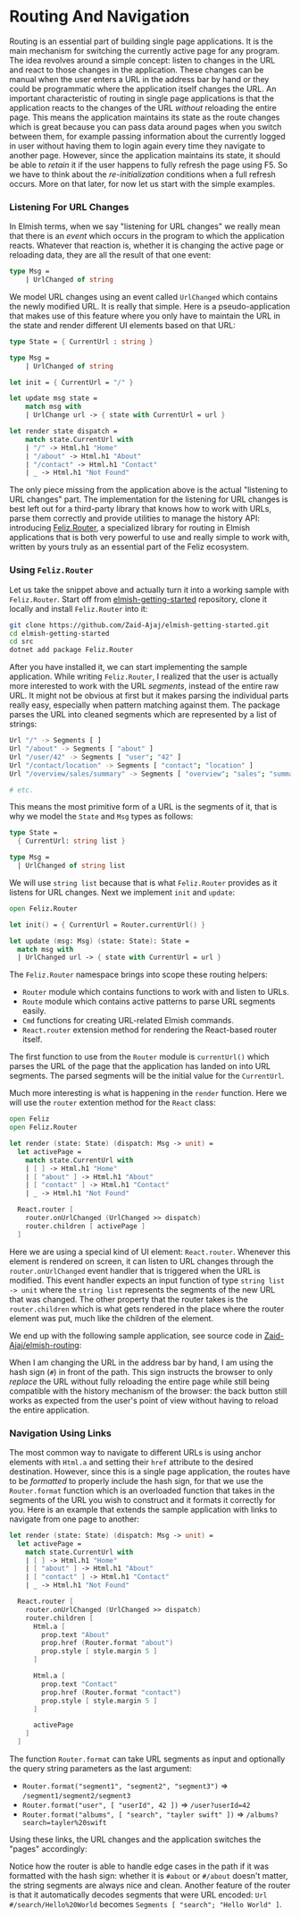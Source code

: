 # Routing And Navigation

Routing is an essential part of building single page applications. It is the main mechanism for switching the currently active page for any program. The idea revolves around a simple concept: listen to changes in the URL and react to those changes in the application. These changes can be manual when the user enters a URL in the address bar by hand or they could be programmatic where the application itself changes the URL. An important characteristic of routing in single page applications is that the application reacts to the changes of the URL *without* reloading the entire page. This means the application maintains its state as the route changes which is great because you can pass data around pages when you switch between them, for example passing information about the currently logged in user without having them to login again every time they navigate to another page. However, since the application maintains its state, it should be able to *retain* it if the user happens to fully refresh the page using F5. So we have to think about the *re-initialization* conditions when a full refresh occurs. More on that later, for now let us start with the simple examples.

### Listening For URL Changes

In Elmish terms, when we say "listening for URL changes" we really mean that there is an *event* which occurs in the program to which the application reacts. Whatever that reaction is, whether it is changing the active page or reloading data, they are all the result of that one event:
```fsharp
type Msg =
    | UrlChanged of string
```
We model URL changes using an event called `UrlChanged` which contains the newly modified URL. It is really that simple. Here is a pseudo-application that makes use of this feature where you only have to maintain the URL in the state and render different UI elements based on that URL:
```fsharp
type State = { CurrentUrl : string }

type Msg =
    | UrlChanged of string

let init = { CurrentUrl = "/" }

let update msg state =
    match msg with
    | UrlChange url -> { state with CurrentUrl = url }

let render state dispatch =
    match state.CurrentUrl with
    | "/" -> Html.h1 "Home"
    | "/about" -> Html.h1 "About"
    | "/contact" -> Html.h1 "Contact"
    | _ -> Html.h1 "Not Found"
```
The only piece missing from the application above is the actual "listening to URL changes" part. The implementation for the listening for URL changes is best left out for a third-party library that knows how to work with URLs, parse them correctly and provide utilities to manage the history API: introducing [Feliz.Router](https://github.com/Zaid-Ajaj/Feliz.Router), a specialized library for routing in Elmish applications that is both very powerful to use and really simple to work with, written by yours truly as an essential part of the Feliz ecosystem.

### Using `Feliz.Router`

Let us take the snippet above and actually turn it into a working sample with `Feliz.Router`. Start off from [elmish-getting-started](https://github.com/Zaid-Ajaj/elmish-getting-started) repository, clone it locally and install `Feliz.Router` into it:
```bash
git clone https://github.com/Zaid-Ajaj/elmish-getting-started.git
cd elmish-getting-started
cd src
dotnet add package Feliz.Router
```
After you have installed it, we can start implementing the sample application. While writing `Feliz.Router`, I realized that the user is actually more interested to work with the URL *segments*, instead of the entire raw URL. It might not be obvious at first but it makes parsing the individual parts really easy, especially when pattern matching against them. The package parses the URL into cleaned segments which are represented by a list of strings:
```bash
Url "/" -> Segments [ ]
Url "/about" -> Segments [ "about" ]
Url "/user/42" -> Segments [ "user"; "42" ]
Url "/contact/location" -> Segments [ "contact"; "location" ]
Url "/overview/sales/summary" -> Segments [ "overview"; "sales"; "summary" ]

# etc.
```
This means the most primitive form of a URL is the segments of it, that is why we model the `State` and `Msg` types as follows:
```fsharp
type State =
  { CurrentUrl: string list }

type Msg =
  | UrlChanged of string list
```
We will use `string list` because that is what `Feliz.Router` provides as it listens for URL changes. Next we implement `init` and `update`:
```fsharp
open Feliz.Router

let init() = { CurrentUrl = Router.currentUrl() }

let update (msg: Msg) (state: State): State =
  match msg with
  | UrlChanged url -> { state with CurrentUrl = url }
```
The `Feliz.Router` namespace brings into scope these routing helpers:
 - `Router` module which contains functions to work with and listen to URLs.
 - `Route` module which contains active patterns to parse URL segments easily.
 - `Cmd` functions for creating URL-related Elmish commands.
 - `React.router` extension method for rendering the React-based router itself.

The first function to use from the `Router` module is `currentUrl()` which parses the URL of the page that the application has landed on into URL segments. The parsed segments will be the initial value for the `CurrentUrl`.

Much more interesting is what is happening in the `render` function. Here we will use the `router` extention method for the `React` class:
```fsharp {highlight: ['12-15']}
open Feliz
open Feliz.Router

let render (state: State) (dispatch: Msg -> unit) =
  let activePage =
    match state.CurrentUrl with
    | [ ] -> Html.h1 "Home"
    | [ "about" ] -> Html.h1 "About"
    | [ "contact" ] -> Html.h1 "Contact"
    | _ -> Html.h1 "Not Found"

  React.router [
    router.onUrlChanged (UrlChanged >> dispatch)
    router.children [ activePage ]
  ]
```
Here we are using a special kind of UI element: `React.router`. Whenever this element is rendered on screen, it can listen to URL changes through the `router.onUrlChanged` event handler that is triggered when the URL is modified. This event handler expects an input function of type `string list -> unit` where the `string list` represents the segments of the new URL that was changed. The other property that the router takes is the `router.children` which is what gets rendered in the place where the router element was put, much like the children of the element.

We end up with the following sample application, see source code in [Zaid-Ajaj/elmish-routing](https://github.com/Zaid-Ajaj/elmish-routing):

<div style="width:100%">
  <div style="margin: 0 auto; width:60%;">
    <resolved-image source="/images/scaling/initial-routing.gif" />
  </div>
</div>

When I am changing the URL in the address bar by hand, I am using the hash sign (`#`) in front of the path. This sign instructs the browser to only *replace* the URL without fully reloading the entire page while still being compatible with the history mechanism of the browser: the back button still works as expected from the user's point of view without having to reload the entire application.

### Navigation Using Links

The most common way to navigate to different URLs is using anchor elements with `Html.a` and setting their `href` attribute to the desired destination. However, since this is a single page application, the routes have to be *formatted* to properly include the hash sign, for that we use the `Router.format` function which is an overloaded function that takes in the segments of the URL you wish to construct and it formats it correctly for you. Here is an example that extends the sample application with links to navigate from one page to another:
```fsharp {highlight: ['12-16', '18-22']}
let render (state: State) (dispatch: Msg -> unit) =
  let activePage =
    match state.CurrentUrl with
    | [ ] -> Html.h1 "Home"
    | [ "about" ] -> Html.h1 "About"
    | [ "contact" ] -> Html.h1 "Contact"
    | _ -> Html.h1 "Not Found"

  React.router [
    router.onUrlChanged (UrlChanged >> dispatch)
    router.children [
      Html.a [
        prop.text "About"
        prop.href (Router.format "about")
        prop.style [ style.margin 5 ]
      ]

      Html.a [
        prop.text "Contact"
        prop.href (Router.format "contact")
        prop.style [ style.margin 5 ]
      ]

      activePage
    ]
  ]
```

The function `Router.format` can take URL segments as input and optionally the query string parameters as the last argument:
 - `Router.format("segment1", "segment2", "segment3")` => `/segment1/segment2/segment3`
 - `Router.format("user", [ "userId", 42 ])` => `/user?userId=42`
 - `Router.format("albums", [ "search", "tayler swift" ])` => `/albums?search=tayler%20swift`

Using these links, the URL changes and the application switches the "pages" accordingly:

<div style="width:100%">
  <div style="margin: 0 auto; width:60%;">
    <resolved-image source="/images/scaling/initial-routing-with-links.gif" />
  </div>
</div>

Notice how the router is able to handle edge cases in the path if it was formatted with the hash sign: whether it is `#about` or `#/about` doesn't matter, the string segments are always nice and clean. Another feature of the router is that it automatically decodes segments that were URL encoded: `Url #/search/Hello%20World` becomes `Segments [ "search"; "Hello World" ]`.
